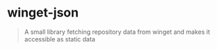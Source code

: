 # winget-json

> A small library fetching repository data from winget and makes it accessible as static data
